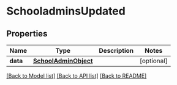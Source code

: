 # SchooladminsUpdated

## Properties
Name | Type | Description | Notes
------------ | ------------- | ------------- | -------------
**data** | [**SchoolAdminObject**](SchoolAdminObject.md) |  | [optional] 

[[Back to Model list]](README.md#documentation-for-models) [[Back to API list]](README.md#documentation-for-api-endpoints) [[Back to README]](README.md)


